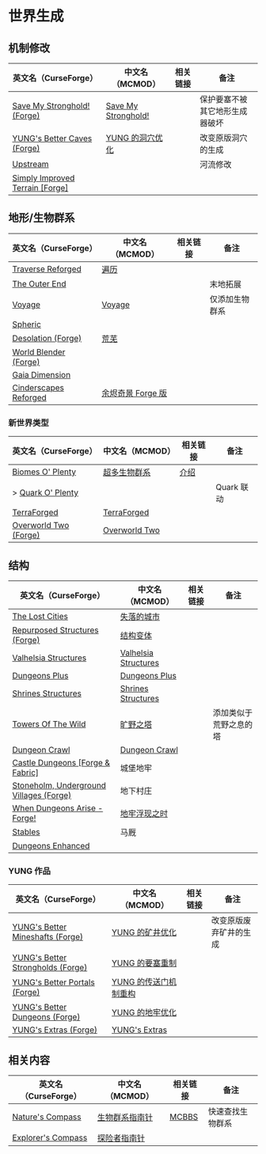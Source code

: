 # 世界生成

## 机制修改

| 英文名（CurseForge）                                                                                    | 中文名（MCMOD）                                             | 相关链接 | 备注                           |
| ------------------------------------------------------------------------------------------------------- | ----------------------------------------------------------- | -------- | ------------------------------ |
| [Save My Stronghold! (Forge)](https://www.curseforge.com/minecraft/mc-mods/save-my-stronghold)          | [Save My Stronghold!](https://www.mcmod.cn/class/3459.html) |          | 保护要塞不被其它地形生成器破坏 |
| [YUNG's Better Caves (Forge)](https://www.curseforge.com/minecraft/mc-mods/yungs-better-caves)          | [YUNG 的洞穴优化](https://www.mcmod.cn/class/1981.html)     |          | 改变原版洞穴的生成             |
| [Upstream](https://www.curseforge.com/minecraft/mc-mods/upstream)                                       |                                                             |          | 河流修改                       |
| [Simply Improved Terrain [Forge]](https://www.curseforge.com/minecraft/mc-mods/simply-improved-terrain) |                                                             |          |                                |

## 地形/生物群系

| 英文名（CurseForge）                                                                        | 中文名（MCMOD）                                           | 相关链接 | 备注           |
| ------------------------------------------------------------------------------------------- | --------------------------------------------------------- | -------- | -------------- |
| [Traverse Reforged](https://www.curseforge.com/minecraft/mc-mods/traverse-reforged)         | [遍历](https://www.mcmod.cn/class/1416.html)              |          |                |
| [The Outer End](https://www.curseforge.com/minecraft/mc-mods/the-outer-end)                 |                                                           |          | 末地拓展       |
| [Voyage](https://www.curseforge.com/minecraft/mc-mods/voyage)                               | [Voyage](https://www.mcmod.cn/class/2420.html)            |          | 仅添加生物群系 |
| [Spheric](https://www.curseforge.com/minecraft/mc-mods/spheric)                             |                                                           |          |                |
| [Desolation (Forge)](https://www.curseforge.com/minecraft/mc-mods/desolation-forge)         | [荒芜](https://www.mcmod.cn/class/4723.html)              |          |                |
| [World Blender (Forge)](https://www.curseforge.com/minecraft/mc-mods/worldblender)          |                                                           |          |                |
| [Gaia Dimension](https://www.curseforge.com/minecraft/mc-mods/gaia-dimension)               |                                                           |          |                |
| [Cinderscapes Reforged](https://www.curseforge.com/minecraft/mc-mods/cinderscapes-reforged) | [余烬奇景 Forge 版](https://www.mcmod.cn/class/4742.html) |          |                |

### 新世界类型

| 英文名（CurseForge）                                                                      | 中文名（MCMOD）                                       | 相关链接                                             | 备注       |
| ----------------------------------------------------------------------------------------- | ----------------------------------------------------- | ---------------------------------------------------- | ---------- |
| [Biomes O' Plenty](https://www.curseforge.com/minecraft/mc-mods/biomes-o-plenty)          | [超多生物群系](https://www.mcmod.cn/class/108.html)   | [介绍](https://www.mcbbs.net/thread-814732-1-1.html) |            |
| > [Quark O' Plenty](https://www.curseforge.com/minecraft/mc-mods/quark-o-plenty)          |                                                       |                                                      | Quark 联动 |
| [TerraForged](https://www.curseforge.com/minecraft/mc-mods/terraforged)                   | [TerraForged](https://www.mcmod.cn/class/2555.html)   |                                                      |            |
| [Overworld Two (Forge)](https://www.curseforge.com/minecraft/mc-mods/overworld-two-forge) | [Overworld Two](https://www.mcmod.cn/class/4558.html) |                                                      |            |

## 结构

| 英文名（CurseForge）                                                                                    | 中文名（MCMOD）                                              | 相关链接 | 备注                   |
| ------------------------------------------------------------------------------------------------------- | ------------------------------------------------------------ | -------- | ---------------------- |
| [The Lost Cities](https://www.curseforge.com/minecraft/mc-mods/the-lost-cities)                         | [失落的城市](https://www.mcmod.cn/class/1295.html)           |          |                        |
| [Repurposed Structures (Forge)](https://www.curseforge.com/minecraft/mc-mods/repurposed-structures)     | [结构变体](https://www.mcmod.cn/class/4518.html)             |          |                        |
| [Valhelsia Structures](https://www.curseforge.com/minecraft/mc-mods/valhelsia-structures)               | [Valhelsia Structures](https://www.mcmod.cn/class/2768.html) |          |                        |
| [Dungeons Plus](https://www.curseforge.com/minecraft/mc-mods/dungeons-plus)                             | [Dungeons Plus](https://www.mcmod.cn/class/3446.html)        |          |                        |
| [Shrines Structures](https://www.curseforge.com/minecraft/mc-mods/shrines-structures)                   | [Shrines Structures](https://www.mcmod.cn/class/4015.html)   |          |                        |
| [Towers Of The Wild](https://www.curseforge.com/minecraft/mc-mods/towers-of-the-wild)                   | [旷野之塔](https://www.mcmod.cn/class/2892.html)             |          | 添加类似于荒野之息的塔 |
| [Dungeon Crawl](https://www.curseforge.com/minecraft/mc-mods/dungeon-crawl)                             | [Dungeon Crawl](https://www.mcmod.cn/class/3105.html)        |          |                        |
| [Castle Dungeons [Forge & Fabric]](https://www.curseforge.com/minecraft/mc-mods/castle-dungeons)        | 城堡地牢                                                     |          |                        |
| [Stoneholm, Underground Villages (Forge)](https://www.curseforge.com/minecraft/mc-mods/stoneholm-forge) | 地下村庄                                                     |          |                        |
| [When Dungeons Arise - Forge!](https://www.curseforge.com/minecraft/mc-mods/when-dungeons-arise)        | [地牢浮现之时](https://www.mcmod.cn/class/3607.html)         |          |                        |
| [Stables](https://www.curseforge.com/minecraft/mc-mods/stables)                                         | 马厩                                                         |          |                        |
| [Dungeons Enhanced](https://www.curseforge.com/minecraft/mc-mods/dungeonsenhanced)                      |                                                              |          |                        |

### YUNG 作品

| 英文名（CurseForge）                                                                                           | 中文名（MCMOD）                                               | 相关链接 | 备注                   |
| -------------------------------------------------------------------------------------------------------------- | ------------------------------------------------------------- | -------- | ---------------------- |
| [YUNG's Better Mineshafts (Forge)](https://www.curseforge.com/minecraft/mc-mods/yungs-better-mineshafts-forge) | [YUNG 的矿井优化](https://www.mcmod.cn/class/2788.html)       |          | 改变原版废弃矿井的生成 |
| [YUNG's Better Strongholds (Forge)](https://www.curseforge.com/minecraft/mc-mods/yungs-better-strongholds)     | [YUNG 的要塞重制](https://www.mcmod.cn/class/3787.html)       |          |                        |
| [YUNG's Better Portals (Forge)](https://www.curseforge.com/minecraft/mc-mods/yungs-better-portals)             | [YUNG 的传送门机制重构](https://www.mcmod.cn/class/3613.html) |          |                        |
| [YUNG's Better Dungeons (Forge)](https://www.curseforge.com/minecraft/mc-mods/yungs-better-dungeons)           | [YUNG 的地牢优化](https://www.mcmod.cn/class/4429.html)       |          |                        |
| [YUNG's Extras (Forge)](https://www.curseforge.com/minecraft/mc-mods/yungs-extras)                             | [YUNG's Extras](https://www.mcmod.cn/class/4276.html)         |          |                        |

## 相关内容

| 英文名（CurseForge）                                                                 | 中文名（MCMOD）                                       | 相关链接                                              | 备注             |
| ------------------------------------------------------------------------------------ | ----------------------------------------------------- | ----------------------------------------------------- | ---------------- |
| [Nature's Compass](https://www.curseforge.com/minecraft/mc-mods/natures-compass)     | [生物群系指南针](https://www.mcmod.cn/class/754.html) | [MCBBS](https://www.mcbbs.net/thread-977694-1-1.html) | 快速查找生物群系 |
| [Explorer's Compass](https://www.curseforge.com/minecraft/mc-mods/explorers-compass) | [探险者指南针](https://www.mcmod.cn/class/4395.html)  |                                                       |                  |
